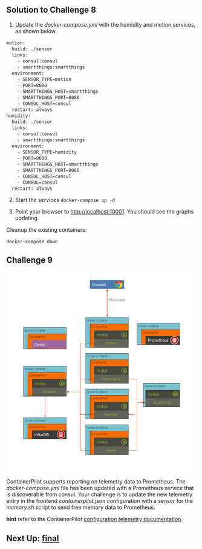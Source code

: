 ## Solution to Challenge 8

1. Update the _docker-compose.yml_ with the humidity and motion services, as shown below.
```
motion:
  build: ./sensor
  links:
    - consul:consul
    - smartthings:smartthings
  environment:
    - SENSOR_TYPE=motion
    - PORT=8080
    - SMARTTHINGS_HOST=smartthings
    - SMARTTHINGS_PORT=8080
    - CONSUL_HOST=consul
  restart: always
humidity:
  build: ./sensor
  links:
    - consul:consul
    - smartthings:smartthings
  environment:
    - SENSOR_TYPE=humidity
    - PORT=8080
    - SMARTTHINGS_HOST=smartthings
    - SMARTTHINGS_PORT=8080
    - CONSUL_HOST=consul
    - CONSUL=consul
  restart: always
```

2. Start the services `docker-compose up -d`

3. Point your browser to [http://localhost:10001](). You should see the graphs updating.

Cleanup the existing containers:
```
docker-compose down
```

## Challenge 9

![image](../images/challenge9.png)

ContainerPilot supports reporting on telemetry data to Prometheus. The _docker-compose.yml_ file has been updated with a Prometheus service that is discoverable from consul. Your challenge is to update the new telemetry entry in the frontend _containerpilot.json_ configuration with a sensor for the _memory.sh_ script to send free memory data to Prometheus.

__hint__ refer to the ContainerPilot [configuration telemetry documentation](https://www.joyent.com/containerpilot/docs/telemetry).


## Next Up: [final](../final/README.md)
